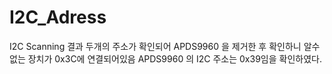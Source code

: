 # I2C_Adress

I2C Scanning 결과 두개의 주소가 확인되어
APDS9960 을 제거한 후 확인하니 알수없는 장치가 0x3C에 연결되어있음
APDS9960 의 I2C 주소는 0x39임을 확인하였다.
